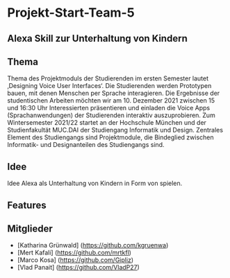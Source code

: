 # Projekt-Start-Team-5

## Alexa Skill zur Unterhaltung von Kindern

## Thema 

Thema des Projektmoduls der Studierenden im ersten Semester lautet ‚Designing Voice User Interfaces‘. Die Studierenden werden Prototypen bauen, mit denen Menschen per Sprache interagieren. Die Ergebnisse der studentischen Arbeiten möchten wir am 10. Dezember 2021 zwischen 15 und 16:30 Uhr Interessierten präsentieren und einladen die Voice Apps (Sprachanwendungen) der Studierenden interaktiv auszuprobieren.
Zum Wintersemester 2021/22 startet an der Hochschule München und der Studienfakultät MUC.DAI der Studiengang Informatik und Design. Zentrales Element des Studiengangs sind Projektmodule, die Bindeglied zwischen Informatik- und Designanteilen des Studiengangs sind.

## Idee

Idee Alexa als Unterhaltung von Kindern in Form von spielen.

## Features

## Mitglieder

- [Katharina Grünwald] (https://github.com/kgruenwa)
- [Mert Kafali] (https://github.com/mrtkfl)
- [Marco Kosa] (https://github.com/Gipliz)
- [Vlad Panait] (https://github.com/VladP27)
